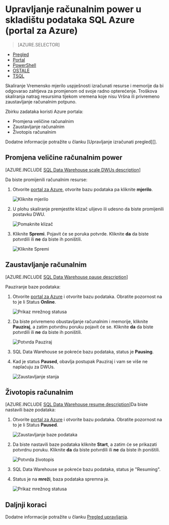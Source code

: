 <properties
   pageTitle="Upravljanje računalnim power u skladištu podataka SQL Azure (portal za Azure) | Microsoft Azure"
   description="Azure zadaci portala za upravljanje izračunati power. Promjena veličine izračunati resursi prilagodbom DWUs. Ili, zadržite pokazivač i nastaviti računalnim resursi troškova."
   services="sql-data-warehouse"
   documentationCenter="NA"
   authors="barbkess"
   manager="barbkess"
   editor=""/>

<tags
   ms.service="sql-data-warehouse"
   ms.devlang="NA"
   ms.topic="article"
   ms.tgt_pltfrm="NA"
   ms.workload="data-services"
   ms.date="08/22/2016"
   ms.author="barbkess;sonyama"/>

# <a name="manage-compute-power-in-azure-sql-data-warehouse-azure-portal"></a>Upravljanje računalnim power u skladištu podataka SQL Azure (portal za Azure)

> [AZURE.SELECTOR]
- [Pregled](sql-data-warehouse-manage-compute-overview.md)
- [Portal](sql-data-warehouse-manage-compute-portal.md)
- [PowerShell](sql-data-warehouse-manage-compute-powershell.md)
- [OSTALE](sql-data-warehouse-manage-compute-rest-api.md)
- [TSQL](sql-data-warehouse-manage-compute-tsql.md)


Skaliranje Vremensko mjerilo uspješnosti izračunati resurse i memorije da bi odgovarao zahtjeva za promjenom od svoje radno opterećenje. Troškova skaliranja natrag resursima tijekom vremena koje nisu Vršna ili privremeno zaustavljanje računalnim potpuno. 

Zbirku zadataka koristi Azure portala:

- Promjena veličine računalnim
- Zaustavljanje računalnim
- Životopis računalnim

Dodatne informacije potražite u članku [Upravljanje izračunati pregled][].

<a name="scale-performance-bk"></a>
<a name="scale-compute-bk"></a>

## <a name="scale-compute-power"></a>Promjena veličine računalnim power

[AZURE.INCLUDE [SQL Data Warehouse scale DWUs description](../../includes/sql-data-warehouse-scale-dwus-description.md)]

Da biste promijenili računalnim resurse:

1. Otvorite [portal za Azure][], otvorite bazu podataka pa kliknite **mjerilo**.

    ![Kliknite mjerilo][1]

1. U plohu skaliranje premjestite klizač ulijevo ili udesno da biste promijenili postavku DWU.

    ![Pomaknite klizač][2]

1. Kliknite **Spremi**. Pojavit će se poruka potvrde. Kliknite **da** da biste potvrdili ili **ne** da biste ih poništili.

    ![Kliknite Spremi][3]

<a name="pause-compute-bk"></a>

## <a name="pause-compute"></a>Zaustavljanje računalnim

[AZURE.INCLUDE [SQL Data Warehouse pause description](../../includes/sql-data-warehouse-pause-description.md)]

Pauziranje baze podataka:

1. Otvorite [portal za Azure][] i otvorite bazu podataka. Obratite pozornost na to je li Status **Online**. 

    ![Prikaz mrežnog statusa][6]

1. Da biste privremeno obustavljanje računalnim i memorije, kliknite **Pauziraj**, a zatim potvrdnu poruku pojavit će se. Kliknite **da** da biste potvrdili ili **ne** da biste ih poništili.

    ![Potvrda Pauziraj][7]

1. SQL Data Warehouse se pokreće bazu podataka, status je **Pausing**.
2. Kad je status **Paused**, obavlja postupak Pauziraj i vam se više ne naplaćuju za DWUs.

    ![Zaustavljanje stanja][4]

<a name="resume-compute-bk"></a>

## <a name="resume-compute"></a>Životopis računalnim

[AZURE.INCLUDE [SQL Data Warehouse resume description](../../includes/sql-data-warehouse-resume-description.md)]Da biste nastavili baze podataka:

1. Otvorite [portal za Azure][] i otvorite bazu podataka. Obratite pozornost na to je li Status **Paused**. 

    ![Zaustavljanje baze podataka][4]

1. Da biste nastavili baze podataka kliknite **Start**, a zatim će se prikazati potvrdnu poruku. Kliknite **da** da biste potvrdili ili **ne** da biste ih poništili.

    ![Potvrda životopis][5]

1. SQL Data Warehouse se pokreće bazu podataka, status je "Resuming".
2. Status je na **mreži**, baza podataka spremna je.

    ![Prikaz mrežnog statusa][6]

<a name="next-steps-bk"></a>

## <a name="next-steps"></a>Daljnji koraci
Dodatne informacije potražite u članku [Pregled upravljanja][].

<!--Image references-->
[1]: ./media/sql-data-warehouse-manage-compute-portal/click-scale.png
[2]: ./media/sql-data-warehouse-manage-compute-portal/move-slider.png
[3]: ./media/sql-data-warehouse-manage-compute-portal/click-save.png
[4]: ./media/sql-data-warehouse-manage-compute-portal/resume-database.png
[5]: ./media/sql-data-warehouse-manage-compute-portal/resume-confirm.png
[6]: ./media/sql-data-warehouse-manage-compute-portal/pause-database.png
[7]: ./media/sql-data-warehouse-manage-compute-portal/pause-confirm.png

<!--Article references-->
[Pregled upravljanja]: ./sql-data-warehouse-overview-manage.md
[Upravljanje računalnim pregled]: ./sql-data-warehouse-manage-compute-overview.md

<!--MSDN references-->


<!--Other Web references-->

[Portal za Azure]: http://portal.azure.com/
